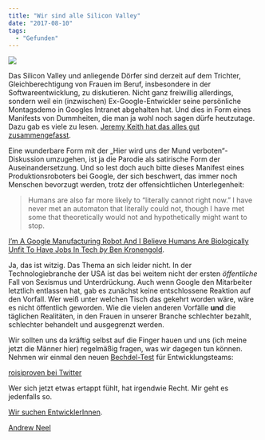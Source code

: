 ```yaml
---
title: "Wir sind alle Silicon Valley"
date: "2017-08-10"
tags:
  - "Gefunden"
---
```


![](/img/fkalryo4dui-1024x683.jpg)

Das Silicon Valley und anliegende Dörfer sind derzeit auf dem Trichter, Gleichberechtigung von Frauen im Beruf, insbesondere in der Softwareentwicklung, zu diskutieren. Nicht ganz freiwillig allerdings, sondern weil ein (inzwischen) Ex-Google-Entwickler seine persönliche Montagsdemo in Googles Intranet abgehalten hat. Und dies in Form eines Manifests von Dummheiten, die man ja wohl noch sagen dürfe heutzutage. Dazu gab es viele zu lesen. [Jeremy Keith hat das alles gut zusammengefasst](https://adactio.com/journal/12658).

Eine wunderbare Form mit der „Hier wird uns der Mund verboten“-Diskussion umzugehen, ist ja die Parodie als satirische Form der Auseinandersetzung. Und so lest doch auch bitte dieses Manifest eines Produktionsroboters bei Google, der sich beschwert, das immer noch Menschen bevorzugt werden, trotz der offensichtlichen Unterlegenheit:

> Humans are also far more likely to “literally cannot right now.” I have never met an automaton that literally could not, though I have met some that theoretically would not and hypothetically might want to stop.

[I’m A Google Manufacturing Robot And I Believe Humans Are Biologically Unfit To Have Jobs In Tech _by_ Ben Kronengold](https://www.mcsweeneys.net/articles/im-a-google-manufacturing-robot-and-i-believe-humans-are-biologically-unfit-to-have-jobs-in-tech).

Ja, das ist witzig. Das Thema an sich leider nicht. In der Technologiebranche der USA ist das bei weitem nicht der ersten _öffentliche_ Fall von Sexismus und Unterdrückung. Auch wenn Google den Mitarbeiter letztlich entlassen hat, gab es zunächst keine entschlossene Reaktion auf den Vorfall. Wer weiß unter welchen Tisch das gekehrt worden wäre, wäre es nicht öffentlich geworden. Wie die vielen anderen Vorfälle **und** die täglichen Realitäten, in den Frauen in unserer Branche schlechter bezahlt, schlechter behandelt und ausgegrenzt werden.

Wir sollten uns da kräftig selbst auf die Finger hauen und uns (ich meine jetzt die Männer hier) regelmäßig fragen, was wir dagegen tun können. Nehmen wir einmal den neuen [Bechdel-Test](https://de.wikipedia.org/wiki/Bechdel-Test) für Entwicklungsteams:

<a href="https://twitter.com/roisiproven/status/894573164231102464">roisiproven bei Twitter</a>

Wer sich jetzt etwas ertappt fühlt, hat irgendwie Recht. Mir geht es jedenfalls so.

[Wir suchen EntwicklerInnen](http://bit.ly/webdevhh).

[Andrew Neel](https://unsplash.com/@andrewtneel?utm_medium=referral&utm_campaign=photographer-credit&utm_content=creditBadge "Download free do whatever you want high-resolution photos from Andrew Neel")
